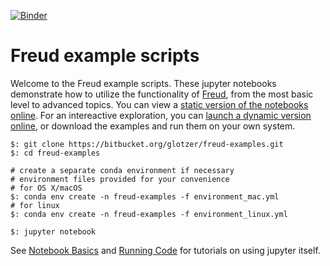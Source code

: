 [![Binder](http://mybinder.org/badge.svg)](http://mybinder.org:/repo/harperic/freud-examples)

# Freud example scripts

Welcome to the Freud example scripts. These jupyter notebooks demonstrate how to utilize the
functionality of [Freud](http://glotzerlab.engin.umich.edu/freud/), from the most basic
level to advanced topics. You can view a [static version of the notebooks online](http://nbviewer.jupyter.org/github/harperic/freud-examples/blob/master/index.ipynb). For an intereactive exploration, you can
[launch a dynamic version online](http://mybinder.org:/repo/harperic/freud-examples),
or download the examples and run them on your own system.
```
$: git clone https://bitbucket.org/glotzer/freud-examples.git
$: cd freud-examples

# create a separate conda environment if necessary
# environment files provided for your convenience
# for OS X/macOS
$: conda env create -n freud-examples -f environment_mac.yml
# for linux
$: conda env create -n freud-examples -f environment_linux.yml

$: jupyter notebook
```

See [Notebook Basics](http://nbviewer.jupyter.org/github/jupyter/notebook/blob/master/docs/source/examples/Notebook/Notebook%20Basics.ipynb) and [Running Code](http://nbviewer.jupyter.org/github/jupyter/notebook/blob/master/docs/source/examples/Notebook/Running%20Code.ipynb) for tutorials on using jupyter itself.
